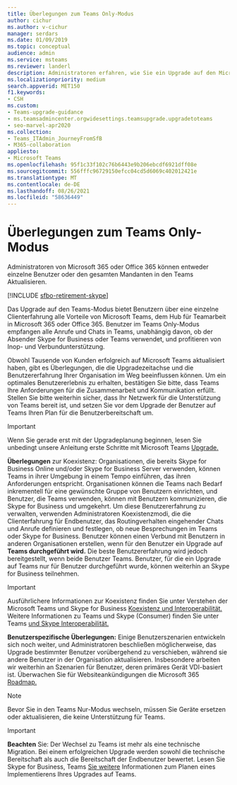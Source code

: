 ```yaml
---
title: Überlegungen zum Teams Only-Modus
author: cichur
ms.author: v-cichur
manager: serdars
ms.date: 01/09/2019
ms.topic: conceptual
audience: admin
ms.service: msteams
ms.reviewer: landerl
description: Administratoren erfahren, wie Sie ein Upgrade auf den Microsoft Teams nur im Admin Center Microsoft Teams vorbereiten.
ms.localizationpriority: medium
search.appverid: MET150
f1.keywords:
- CSH
ms.custom:
- Teams-upgrade-guidance
- ms.teamsadmincenter.orgwidesettings.teamsupgrade.upgradetoteams
- seo-marvel-apr2020
ms.collection:
- Teams_ITAdmin_JourneyFromSfB
- M365-collaboration
appliesto:
- Microsoft Teams
ms.openlocfilehash: 95f1c33f102c76b6443e9b206ebcdf6921dff08e
ms.sourcegitcommit: 556fffc96729150efcc04cd5d6069c402012421e
ms.translationtype: MT
ms.contentlocale: de-DE
ms.lasthandoff: 08/26/2021
ms.locfileid: "58636449"
---
```

# <a name="teams-only-mode-considerations"></a>Überlegungen zum Teams Only-Modus

Administratoren von Microsoft 365 oder Office 365 können entweder einzelne Benutzer oder den gesamten Mandanten in den Teams Aktualisieren.  

[!INCLUDE [sfbo-retirement-skype](../Skype/Hub/includes/sfbo-retirement.md)]

Das Upgrade auf den Teams-Modus bietet Benutzern über eine einzelne Clienterfahrung alle Vorteile von Microsoft Teams, dem Hub für Teamarbeit in Microsoft 365 oder Office 365. Benutzer im Teams Only-Modus empfangen alle Anrufe und Chats in Teams, unabhängig davon, ob der Absender Skype for Business oder Teams verwendet, und profitieren von Inop- und Verbundunterstützung.

Obwohl Tausende von Kunden erfolgreich auf Microsoft Teams aktualisiert haben, gibt es Überlegungen, die die Upgradezeitachse und die Benutzererfahrung Ihrer Organisation im Weg beeinflussen können. Um ein optimales Benutzererlebnis zu erhalten, bestätigen Sie bitte, dass Teams Ihre Anforderungen für die Zusammenarbeit und Kommunikation erfüllt. Stellen Sie bitte weiterhin sicher, dass Ihr Netzwerk für die Unterstützung von Teams bereit ist, und setzen Sie vor dem Upgrade der Benutzer auf Teams Ihren Plan für die Benutzerbereitschaft um. 

> [!IMPORTANT]
> Wenn Sie gerade erst mit der Upgradeplanung beginnen, lesen Sie unbedingt unsere Anleitung erste Schritte mit Microsoft Teams [Upgrade.](upgrade-start-here.md) 

**Überlegungen** zur Koexistenz: Organisationen, die bereits Skype for Business Online und/oder Skype for Business Server verwenden, können Teams in ihrer Umgebung in einem Tempo einführen, das ihren Anforderungen entspricht. Organisationen können die Teams nach Bedarf inkrementell für eine gewünschte Gruppe von Benutzern einrichten, und Benutzer, die Teams verwenden, können mit Benutzern kommunizieren, die Skype for Business und umgekehrt. Um diese Benutzererfahrung zu verwalten, verwenden Administratoren Koexistenzmodi, die die Clienterfahrung für Endbenutzer, das Routingverhalten eingehender Chats und Anrufe definieren und festlegen, ob neue Besprechungen im Teams oder Skype for Business. Benutzer können einen Verbund mit Benutzern in anderen Organisationen erstellen, wenn für den Benutzer ein Upgrade auf **Teams durchgeführt wird.** Die beste Benutzererfahrung wird jedoch bereitgestellt, wenn beide Benutzer Teams. Benutzer, für die ein Upgrade auf Teams nur für Benutzer durchgeführt wurde, können weiterhin an Skype for Business teilnehmen. 

> [!IMPORTANT]
> Ausführlichere Informationen zur Koexistenz finden Sie unter Verstehen der Microsoft Teams und Skype for Business [Koexistenz und Interoperabilität.](teams-and-skypeforbusiness-coexistence-and-interoperability.md) Weitere Informationen zu Teams und Skype (Consumer) finden Sie unter Teams [und Skype Interoperabilität.](teams-skype-interop.md)


**Benutzerspezifische Überlegungen:** Einige Benutzerszenarien entwickeln sich noch weiter, und Administratoren beschließen möglicherweise, das Upgrade bestimmter Benutzer vorübergehend zu verschieben, während sie andere Benutzer in der Organisation aktualisieren. Insbesondere arbeiten wir weiterhin an Szenarien für Benutzer, deren primäres Gerät VDI-basiert ist. Überwachen Sie für Websiteankündigungen die Microsoft 365 [Roadmap.](https://www.microsoft.com/microsoft-365/roadmap)

> [!NOTE]
> Bevor Sie in den Teams Nur-Modus wechseln, müssen Sie Geräte ersetzen oder aktualisieren, die keine Unterstützung für Teams. 

> [!IMPORTANT]
> **Beachten** Sie: Der Wechsel zu Teams ist mehr als eine technische Migration. Bei einem erfolgreichen Upgrade werden sowohl die technische Bereitschaft als auch die Bereitschaft der Endbenutzer bewertet. Lesen Sie Skype for Business, Teams [Sie weitere](upgrade-framework.md) Informationen zum Planen eines Implementierens Ihres Upgrades auf Teams.  
